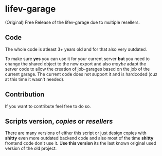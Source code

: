 # lifev-garage
(Original) Free Release of the lifev-garage due to multiple resellers.

## Code 
The whole code is atleast 3+ years old and for that also very outdated.

To make sure **yes** you can use it for your current server **but** you need to change the shared object to the new export and also *maybe* adapt the server code to allow the creation of job-garages based on the job of the current garage.
The current code does not support it and is hardcoded (cuz at this time it wasn't needed).

## Contribution
If you want to contribute feel free to do so.

## Scripts version, *copies* or *resellers*
There are many versions of either this script or just design copies with **shitty** even more outdated backend code and also most of the time **shitty** frontend code don't use it.
**Use this version** its the last known original used version of the old project.
